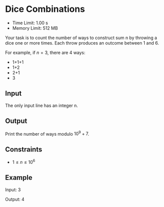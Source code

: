 # Dice Combinations

- Time Limit: 1.00 s
- Memory Limit: 512 MB

Your task is to count the number of ways to construct sum n by throwing a dice one or more times. Each throw produces an outcome between 1 and  6.

For example, if $n=3$, there are 4 ways:

- 1+1+1
- 1+2
- 2+1
- 3

## Input
The only input line has an integer n.

## Output
Print the number of ways modulo $10^9+7$.

## Constraints

- $1 \le n \le 10^6$

## Example

Input:
3

Output:
4